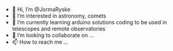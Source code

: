 - 👋 Hi, I’m @JormaRyske
- 👀 I’m interested in astronomy, comets
- 🌱 I’m currently learning arduino solutions coding to be used in telescopes and remote observatories
- 💞️ I’m looking to collaborate on ...
- 📫 How to reach me ...

<!---
JormaRyske/JormaRyske is a ✨ special ✨ repository because its `README.md` (this file) appears on your GitHub profile.
You can click the Preview link to take a look at your changes.
--->
